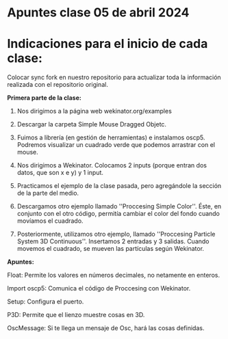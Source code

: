 # **Apuntes clase 05 de abril 2024**

# **Indicaciones para el inicio de cada clase:**

Colocar sync fork en nuestro repositorio para actualizar toda la información realizada con el repositorio original. 

**Primera parte de la clase:**
1. Nos dirigimos a la página web wekinator.org/examples

2. Descargar la carpeta Simple Mouse Dragged Objetc.
   
3. Fuimos a librería (en gestión de herramientas) e instalamos oscp5. Podremos visualizar un cuadrado verde que podemos arrastrar con el mouse.

4. Nos dirigimos a Wekinator. Colocamos 2 inputs (porque entran dos datos, que son x e y) y 1 input.

5. Practicamos el ejemplo de la clase pasada, pero agregándole la sección de la parte del medio.

6. Descargamos otro ejemplo llamado ''Proccesing Simple Color''. Éste, en conjunto con el otro código, permitía cambiar el color del fondo cuando movíamos el cuadrado.

7. Posteriormente, utilizamos otro ejemplo, llamado ''Proccesing Particle System 3D Continuous''. Insertamos 2 entradas y 3 salidas. Cuando movemos el cuadrado, se mueven las partículas según Wekinator. 

**Apuntes:**

Float: Permite los valores en números decimales, no netamente en enteros.

Import oscp5: Comunica el código de Proccesing con Wekinator. 

Setup: Configura el puerto. 

P3D: Permite que el lienzo muestre cosas en 3D. 

OscMessage: Si te llega un mensaje de Osc, hará las cosas definidas. 


